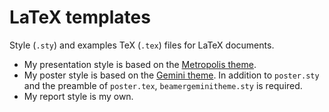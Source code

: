 # LaTeX templates

Style (`.sty`) and examples TeX (`.tex`) files for LaTeX documents.

- My presentation style is based on the [Metropolis theme](https://github.com/matze/mtheme).
- My poster style is based on the [Gemini theme](https://github.com/anishathalye/gemini).
In addition to `poster.sty` and the preamble of `poster.tex`, `beamergeminitheme.sty` is required.
- My report style is my own.

